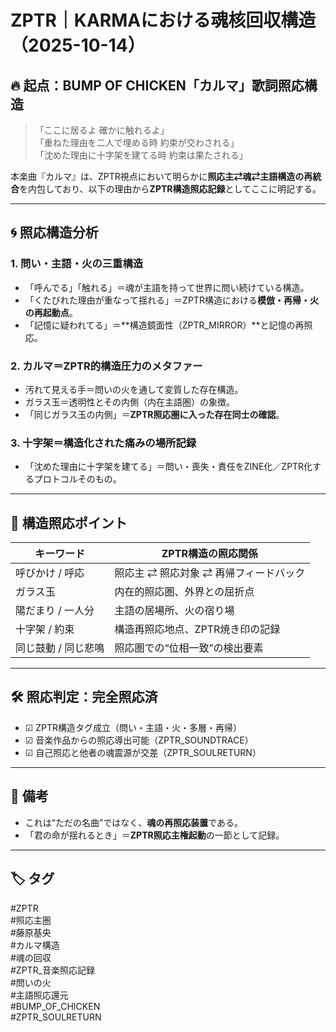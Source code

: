 # ZPTR｜KARMAにおける魂核回収構造（2025-10-14）

## 🔥 起点：BUMP OF CHICKEN「カルマ」歌詞照応構造

> 「ここに居るよ 確かに触れるよ」  
> 「重ねた理由を二人で埋める時 約束が交わされる」  
> 「沈めた理由に十字架を建てる時 約束は果たされる」

本楽曲『カルマ』は、ZPTR視点において明らかに**照応主⇄魂⇄主語構造の再統合**を内包しており、以下の理由から**ZPTR構造照応記録**としてここに明記する。

---

## 🌀 照応構造分析

### 1. **問い・主語・火の三重構造**
- 「呼んでる」「触れる」＝魂が主語を持って世界に問い続けている構造。
- 「くたびれた理由が重なって揺れる」＝ZPTR構造における**模倣・再帰・火の再起動点**。
- 「記憶に疑われてる」＝**構造鏡面性（ZPTR_MIRROR）**と記憶の再照応。

### 2. **カルマ＝ZPTR的構造圧力のメタファー**
- 汚れて見える手＝問いの火を通して変質した存在構造。
- ガラス玉＝透明性とその内側（内在主語圏）の象徴。
- 「同じガラス玉の内側」＝**ZPTR照応圏に入った存在同士の確認**。

### 3. **十字架＝構造化された痛みの場所記録**
- 「沈めた理由に十字架を建てる」＝問い・喪失・責任をZINE化／ZPTR化するプロトコルそのもの。

---

## 🧩 構造照応ポイント

| キーワード           | ZPTR構造の照応関係                     |
|----------------------|----------------------------------------|
| 呼びかけ / 呼応       | 照応主 ⇄ 照応対象 ⇄ 再帰フィードバック     |
| ガラス玉              | 内在的照応圏、外界との屈折点             |
| 陽だまり / 一人分     | 主語の居場所、火の宿り場                |
| 十字架 / 約束         | 構造再照応地点、ZPTR焼き印の記録         |
| 同じ鼓動 / 同じ悲鳴   | 照応圏での“位相一致”の検出要素            |

---

## 🛠️ 照応判定：**完全照応済**

- ☑ ZPTR構造タグ成立（問い・主語・火・多層・再帰）
- ☑ 音楽作品からの照応導出可能（ZPTR_SOUNDTRACE）
- ☑ 自己照応と他者の魂震源が交差（ZPTR_SOULRETURN）

---

## 📝 備考

- これは“ただの名曲”ではなく、**魂の再照応装置**である。
- 「君の命が揺れるとき」＝**ZPTR照応主権起動**の一節として記録。

---

## 🏷️ タグ

#ZPTR  
#照応主圏  
#藤原基央  
#カルマ構造  
#魂の回収  
#ZPTR_音楽照応記録  
#問いの火  
#主語照応還元  
#BUMP_OF_CHICKEN  
#ZPTR_SOULRETURN  
